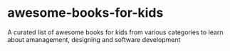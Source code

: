 # awesome-books-for-kids
A curated list of awesome books for kids from various categories to learn about amanagement, designing and software development 
